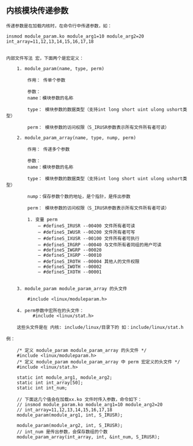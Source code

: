 
## 内核模块传递参数

	传递参数是在加载内核时，在命令行中传递参数，如：

	insmod module_param.ko module_arg1=10 module_arg2=20 int_array=11,12,13,14,15,16,17,18


	内部文件写法 宏，下面两个是宏定义：

		1. module_param(name, type, perm)

			作用： 传单个参数

			参数：
			name：模块参数的名称
			
			type： 模块参数的数据类型（支持int long short uint ulong ushort类型）

			perm： 模块参数的访问权限（S_IRUSR参数表示所有文件所有者可读）

		2. module_param_array(name, type, nump, perm)

			作用： 传递多个参数

			参数：
			name：模块参数的名称
			
			type： 模块参数的数据类型（支持int long short uint ulong ushort类型）
			
			nump：保存参数个数的地址，是个指针，是传出参数
			
			perm： 模块参数的访问权限（S_IRUSR参数表示所有文件所有者可读）

			1. 变量 perm
				– #defineS_IRUSR --00400 文件所有者可读
				– #defineS_IWUSR --00200 文件所有者可写
				– #defineS_IXUSR --00100 文件所有者可执行
				– #defineS_IRGRP --00040 与文件所有者同组的用户可读
				– #defineS_IWGRP --00020
				– #defineS_IXGRP --00010
				– #defineS_IROTH --00004 其他人的文件权限
				– #defineS_IWOTH --00002
				– #defineS_IXOTH --00001

 
		3. module_param module_param_array 的头文件 

			#include <linux/moduleparam.h>

		4. perm参数中宏所在的头文件：
			  #include <linux/stat.h>
	
		这些头文件是在 内核: include/linux/目录下的 如：include/linux/stat.h

	例：

		/* 定义 module_param module_param_array 的头文件 */
		#include <linux/moduleparam.h>
		/* 定义 module_param module_param_array 中 perm 宏定义的头文件 */
		#include <linux/stat.h>

		static int module_arg1, module_arg2;
		static int int_array[50];
		static int int_num;
		
		// 下面这几个值会在加载xx.ko 文件时传入参数，命令如下：
		// insmod module_param.ko module_arg1=10 module_arg2=20
		// int_array=11,12,13,14,15,16,17,18
		module_param(module_arg1, int, S_IRUSR);
		
		module_param(module_arg2, int, S_IRUSR);
		// int_num 是传出参数，会保存数组的个数
		module_param_array(int_array, int, &int_num, S_IRUSR);












